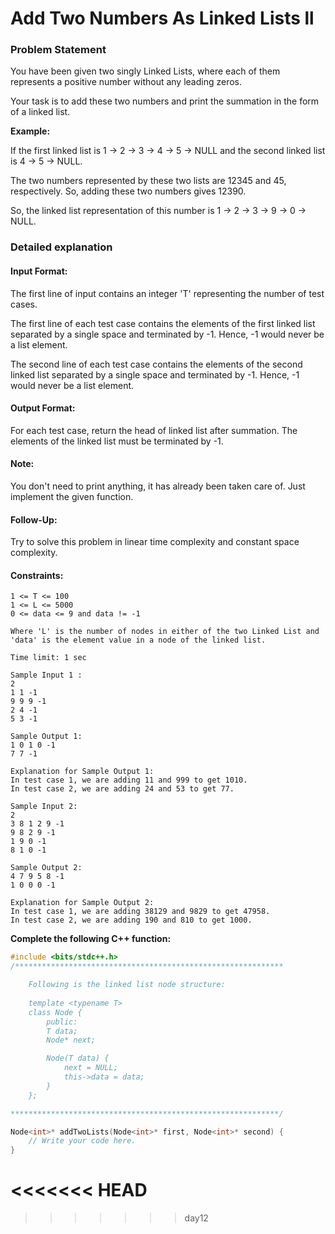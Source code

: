 # Add Two Numbers As Linked Lists ll

### Problem Statement
You have been given two singly Linked Lists, where each of them represents a positive number without any leading zeros.

Your task is to add these two numbers and print the summation in the form of a linked list.

**Example:**

If the first linked list is 1 -> 2 -> 3 -> 4 -> 5 -> NULL and the second linked list is 4 -> 5 -> NULL.

The two numbers represented by these two lists are 12345 and 45, respectively. So, adding these two numbers gives 12390. 

So, the linked list representation of this number is 1 -> 2 -> 3 -> 9 -> 0 -> NULL.


### Detailed explanation

#### Input Format:
The first line of input contains an integer 'T' representing the number of test cases. 

The first line of each test case contains the elements of the first linked list separated by a single space and terminated by -1. Hence, -1 would never be a list element.

The second line of each test case contains the elements of the second linked list separated by a single space and terminated by -1. Hence, -1 would never be a list element.

#### Output Format:
For each test case, return the head of linked list after summation. The elements of the linked list must be terminated by -1.

#### Note:
You don't need to print anything, it has already been taken care of. Just implement the given function.

#### Follow-Up:
Try to solve this problem in linear time complexity and constant space complexity.

#### Constraints:
```
1 <= T <= 100
1 <= L <= 5000
0 <= data <= 9 and data != -1

Where 'L' is the number of nodes in either of the two Linked List and 'data' is the element value in a node of the linked list.

Time limit: 1 sec
```

```
Sample Input 1 :
2
1 1 -1
9 9 9 -1
2 4 -1
5 3 -1

Sample Output 1:
1 0 1 0 -1
7 7 -1

Explanation for Sample Output 1:
In test case 1, we are adding 11 and 999 to get 1010.
In test case 2, we are adding 24 and 53 to get 77.

Sample Input 2:
2
3 8 1 2 9 -1
9 8 2 9 -1
1 9 0 -1
8 1 0 -1

Sample Output 2:
4 7 9 5 8 -1
1 0 0 0 -1

Explanation for Sample Output 2:
In test case 1, we are adding 38129 and 9829 to get 47958.
In test case 2, we are adding 190 and 810 to get 1000.
```

**Complete the following C++ function:**
```c++
#include <bits/stdc++.h> 
/************************************************************

    Following is the linked list node structure:
    
    template <typename T>
    class Node {
        public:
        T data;
        Node* next;

        Node(T data) {
            next = NULL;
            this->data = data;
        }
    };

************************************************************/

Node<int>* addTwoLists(Node<int>* first, Node<int>* second) {
    // Write your code here.
}
```


<<<<<<< HEAD
=======

>>>>>>> day12
